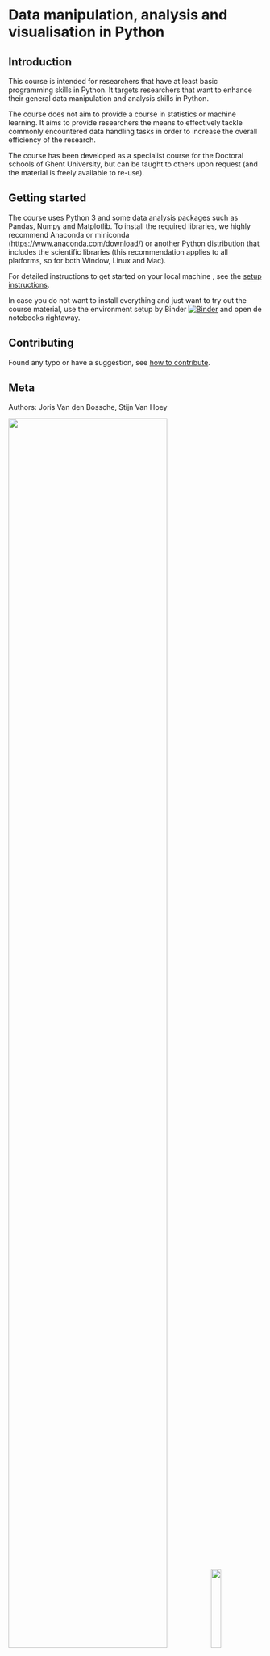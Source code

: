 # Data manipulation, analysis and visualisation in Python

## Introduction

This course is intended for researchers that have at least basic programming skills in Python. It targets researchers that want to enhance their general data manipulation and analysis skills in Python. 

The course does not aim to provide a course in statistics or machine learning. It aims to provide researchers the means to effectively tackle commonly encountered data handling tasks in order to increase the overall efficiency of the research. 

The course has been developed as a specialist course for the Doctoral schools of Ghent University, but can be taught to others upon request (and the material is freely available to re-use).


## Getting started

The course uses Python 3 and some data analysis packages such as Pandas, Numpy and Matplotlib. To install the required libraries, we highly recommend Anaconda or miniconda (<https://www.anaconda.com/download/>) or another Python distribution that includes the scientific libraries (this recommendation applies to all platforms, so for both Window, Linux and Mac).

For detailed instructions to get started on your local machine , see the [setup instructions](./setup.md).

In case you do not want to install everything and just want to try out the course material, use the environment setup by Binder [![Binder](https://mybinder.org/badge_logo.svg)](https://mybinder.org/v2/gh/jorisvandenbossche/DS-python-data-analysis/master) and open de notebooks rightaway.


## Contributing

Found any typo or have a suggestion, see [how to contribute](./CONTRIBUTING.md).


## Meta 
Authors: Joris Van den Bossche, Stijn Van Hoey

<img src="img/logo_flanders+richtingmorgen.png" width="79%"> 
<img src="img/doctoralschoolsprofiel_hq_rgb_web.png" width="20%"> 
